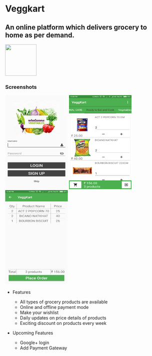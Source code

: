 # Veggkart
## An online platform which delivers grocery to home as per demand.
<img src="http://www.free-icons-download.net/images/shopping-cart-logo-icon-74183.png" width="100" height="100"/>

### Screenshots
<img src="https://raw.githubusercontent.com/Dex1019/Veggkart/master/screenshot/1.png" width="200" height="300"/> &#09; <img src="https://raw.githubusercontent.com/Dex1019/Veggkart/master/screenshot/2.png" width="200" height="300"/>&nbsp;&nbsp;
<img src="https://raw.githubusercontent.com/Dex1019/Veggkart/master/screenshot/3.png" width="200" height="300"/>

+ Features
  - All types of grocery products are available
  - Online and offline payment mode
  - Make your wishlist
  - Daily updates on price details of products
  - Exciting discount on products every week
  
+ Upcoming Features
  - Google+ login 
  - Add Payment Gateway
 
